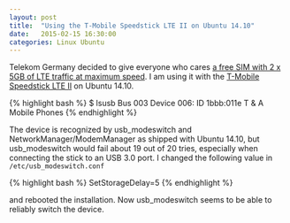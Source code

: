 ```yaml
---
layout: post
title:  "Using the T-Mobile Speedstick LTE II on Ubuntu 14.10"
date:   2015-02-15 16:30:00
categories: Linux Ubuntu
---
```


Telekom Germany decided to give everyone who cares [a free SIM with 2 x 5GB of LTE traffic at maximum speed][data-comfort-free]. I am using it with the [T-Mobile Speedstick LTE II][amazon-speedstick] on Ubuntu 14.10.

{% highlight bash %}
$ lsusb
Bus 003 Device 006: ID 1bbb:011e T & A Mobile Phones
{% endhighlight %}

The device is recognized by usb_modeswitch and NetworkManager/ModemManager as shipped with Ubuntu 14.10, but usb_modeswitch would fail about 19 out of 20 tries, especially when connecting the stick to an USB 3.0 port. I changed the following value in `/etc/usb_modeswitch.conf`

{% highlight bash %}
SetStorageDelay=5
{% endhighlight %}

and rebooted the installation. Now usb_modeswitch seems to be able to reliably switch the device.


[data-comfort-free]: https://www.t-mobile.de/data-comfort-free/0,26298,28534-_,00.html
[amazon-speedstick]: http://www.amazon.de/T-Mobile-Speedstick-LTE-II-Surfstick-Wei%C3%9F/dp/B00AEGSBJC